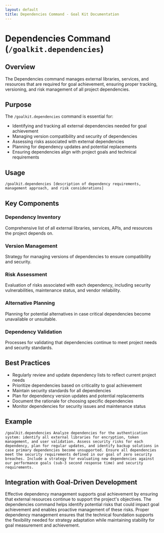 ```yaml
---
layout: default
title: Dependencies Command - Goal Kit Documentation
---
```


# Dependencies Command (`/goalkit.dependencies`)

## Overview

The Dependencies command manages external libraries, services, and resources that are required for goal achievement, ensuring proper tracking, versioning, and risk management of all project dependencies.

## Purpose

The `/goalkit.dependencies` command is essential for:

- Identifying and tracking all external dependencies needed for goal achievement
- Managing version compatibility and security of dependencies
- Assessing risks associated with external dependencies
- Planning for dependency updates and potential replacements
- Ensuring dependencies align with project goals and technical requirements

## Usage

```
/goalkit.dependencies [description of dependency requirements, management approach, and risk considerations]
```

## Key Components

### Dependency Inventory
Comprehensive list of all external libraries, services, APIs, and resources the project depends on.

### Version Management
Strategy for managing versions of dependencies to ensure compatibility and security.

### Risk Assessment
Evaluation of risks associated with each dependency, including security vulnerabilities, maintenance status, and vendor reliability.

### Alternative Planning
Planning for potential alternatives in case critical dependencies become unavailable or unsuitable.

### Dependency Validation
Processes for validating that dependencies continue to meet project needs and security standards.

## Best Practices

- Regularly review and update dependency lists to reflect current project needs
- Prioritize dependencies based on criticality to goal achievement
- Maintain security standards for all dependencies
- Plan for dependency version updates and potential replacements
- Document the rationale for choosing specific dependencies
- Monitor dependencies for security issues and maintenance status

## Example

```
/goalkit.dependencies Analyze dependencies for the authentication system: identify all external libraries for encryption, token management, and user validation. Assess security risks for each dependency, plan for regular updates, and identify backup solutions in case primary dependencies become unsupported. Ensure all dependencies meet the security requirements defined in our goal of zero security breaches. Include a strategy for evaluating new dependencies against our performance goals (sub-3 second response time) and security requirements.
```

## Integration with Goal-Driven Development

Effective dependency management supports goal achievement by ensuring that external resources continue to support the project's objectives. The dependencies command helps identify potential risks that could impact goal achievement and enables proactive management of these risks. Proper dependency management ensures that the technical foundation supports the flexibility needed for strategy adaptation while maintaining stability for goal measurement and achievement.